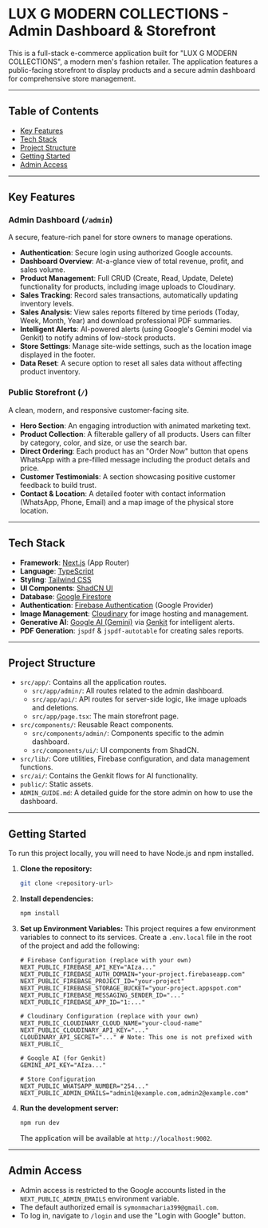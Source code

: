 # LUX G MODERN COLLECTIONS - Admin Dashboard & Storefront

This is a full-stack e-commerce application built for "LUX G MODERN COLLECTIONS", a modern men's fashion retailer. The application features a public-facing storefront to display products and a secure admin dashboard for comprehensive store management.

---

## Table of Contents

- [Key Features](#key-features)
- [Tech Stack](#tech-stack)
- [Project Structure](#project-structure)
- [Getting Started](#getting-started)
- [Admin Access](#admin-access)

---

## Key Features

### Admin Dashboard (`/admin`)
A secure, feature-rich panel for store owners to manage operations.

-   **Authentication**: Secure login using authorized Google accounts.
-   **Dashboard Overview**: At-a-glance view of total revenue, profit, and sales volume.
-   **Product Management**: Full CRUD (Create, Read, Update, Delete) functionality for products, including image uploads to Cloudinary.
-   **Sales Tracking**: Record sales transactions, automatically updating inventory levels.
-   **Sales Analysis**: View sales reports filtered by time periods (Today, Week, Month, Year) and download professional PDF summaries.
-   **Intelligent Alerts**: AI-powered alerts (using Google's Gemini model via Genkit) to notify admins of low-stock products.
-   **Store Settings**: Manage site-wide settings, such as the location image displayed in the footer.
-   **Data Reset**: A secure option to reset all sales data without affecting product inventory.

### Public Storefront (`/`)
A clean, modern, and responsive customer-facing site.

-   **Hero Section**: An engaging introduction with animated marketing text.
-   **Product Collection**: A filterable gallery of all products. Users can filter by category, color, and size, or use the search bar.
-   **Direct Ordering**: Each product has an "Order Now" button that opens WhatsApp with a pre-filled message including the product details and price.
-   **Customer Testimonials**: A section showcasing positive customer feedback to build trust.
-   **Contact & Location**: A detailed footer with contact information (WhatsApp, Phone, Email) and a map image of the physical store location.

---

## Tech Stack

-   **Framework**: [Next.js](https://nextjs.org/) (App Router)
-   **Language**: [TypeScript](https://www.typescriptlang.org/)
-   **Styling**: [Tailwind CSS](https://tailwindcss.com/)
-   **UI Components**: [ShadCN UI](https://ui.shadcn.com/)
-   **Database**: [Google Firestore](https://firebase.google.com/docs/firestore)
-   **Authentication**: [Firebase Authentication](https://firebase.google.com/docs/auth) (Google Provider)
-   **Image Management**: [Cloudinary](https://cloudinary.com/) for image hosting and management.
-   **Generative AI**: [Google AI (Gemini)](https://ai.google/) via [Genkit](https://firebase.google.com/docs/genkit) for intelligent alerts.
-   **PDF Generation**: `jspdf` & `jspdf-autotable` for creating sales reports.

---

## Project Structure

-   `src/app/`: Contains all the application routes.
    -   `src/app/admin/`: All routes related to the admin dashboard.
    -   `src/app/api/`: API routes for server-side logic, like image uploads and deletions.
    -   `src/app/page.tsx`: The main storefront page.
-   `src/components/`: Reusable React components.
    -   `src/components/admin/`: Components specific to the admin dashboard.
    -   `src/components/ui/`: UI components from ShadCN.
-   `src/lib/`: Core utilities, Firebase configuration, and data management functions.
-   `src/ai/`: Contains the Genkit flows for AI functionality.
-   `public/`: Static assets.
-   `ADMIN_GUIDE.md`: A detailed guide for the store admin on how to use the dashboard.

---

## Getting Started

To run this project locally, you will need to have Node.js and npm installed.

1.  **Clone the repository:**
    ```bash
    git clone <repository-url>
    ```

2.  **Install dependencies:**
    ```bash
    npm install
    ```

3.  **Set up Environment Variables:**
    This project requires a few environment variables to connect to its services. Create a `.env.local` file in the root of the project and add the following:

    ```
    # Firebase Configuration (replace with your own)
    NEXT_PUBLIC_FIREBASE_API_KEY="AIza..."
    NEXT_PUBLIC_FIREBASE_AUTH_DOMAIN="your-project.firebaseapp.com"
    NEXT_PUBLIC_FIREBASE_PROJECT_ID="your-project"
    NEXT_PUBLIC_FIREBASE_STORAGE_BUCKET="your-project.appspot.com"
    NEXT_PUBLIC_FIREBASE_MESSAGING_SENDER_ID="..."
    NEXT_PUBLIC_FIREBASE_APP_ID="1:..."

    # Cloudinary Configuration (replace with your own)
    NEXT_PUBLIC_CLOUDINARY_CLOUD_NAME="your-cloud-name"
    NEXT_PUBLIC_CLOUDINARY_API_KEY="..."
    CLOUDINARY_API_SECRET="..." # Note: This one is not prefixed with NEXT_PUBLIC_

    # Google AI (for Genkit)
    GEMINI_API_KEY="AIza..."

    # Store Configuration
    NEXT_PUBLIC_WHATSAPP_NUMBER="254..."
    NEXT_PUBLIC_ADMIN_EMAILS="admin1@example.com,admin2@example.com"
    ```

4.  **Run the development server:**
    ```bash
    npm run dev
    ```
    The application will be available at `http://localhost:9002`.

---

## Admin Access

-   Admin access is restricted to the Google accounts listed in the `NEXT_PUBLIC_ADMIN_EMAILS` environment variable.
-   The default authorized email is `symonmacharia399@gmail.com`.
-   To log in, navigate to `/login` and use the "Login with Google" button.
